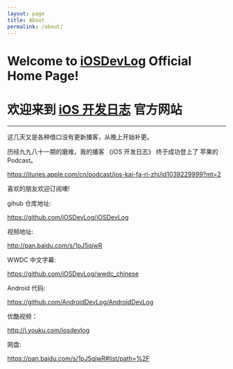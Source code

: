 ```yaml
---
layout: page
title: About
permalink: /about/
---
```


# Welcome to [iOSDevLog](http://iosdevlog.com) Official Home Page!

# 欢迎来到 [iOS 开发日志](http://iosdevlog.com) 官方网站
---

这几天又是各种借口没有更新播客，从晚上开始补更。

历经九九八十一期的磨难，我的播客 《iOS 开发日志》 终于成功登上了 苹果的 Podcast。

<https://itunes.apple.com/cn/podcast/ios-kai-fa-ri-zhi/id1039229999?mt=2>

喜欢的朋友欢迎订阅噢!

gihub 仓库地址:

<https://github.com/iOSDevLog/iOSDevLog>

视频地址:

<http://pan.baidu.com/s/1pJ5qjwR>

WWDC 中文字幕:

<https://github.com/iOSDevLog/wwdc_chinese>

Android 代码:

<https://github.com/AndroidDevLog/AndroidDevLog>

优酷视频：

<http://i.youku.com/iosdevlog>

网盘:

<https://pan.baidu.com/s/1pJ5qjwR#list/path=%2F>

